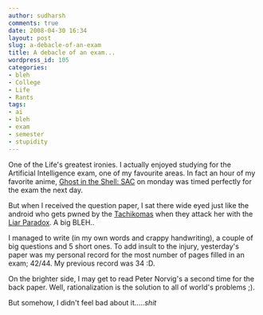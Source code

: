 ```yaml
---
author: sudharsh
comments: true
date: 2008-04-30 16:34
layout: post
slug: a-debacle-of-an-exam
title: A debacle of an exam...
wordpress_id: 105
categories:
- bleh
- College
- Life
- Rants
tags:
- ai
- bleh
- exam
- semester
- stupidity
---
```


One of the Life's greatest ironies. I actually enjoyed studying for the Artificial Intelligence exam, one of my favourite areas. In fact an hour of my favorite anime, [Ghost in the Shell: SAC](http://en.wikipedia.org/wiki/Ghost_in_the_shell) on monday was timed perfectly for the exam the next day.

But when I received the question paper, I sat there wide eyed just like the android who gets pwned by the [Tachikomas](http://en.wikipedia.org/wiki/Tachikomas) when they attack her with the [Liar Paradox](http://en.wikipedia.org/wiki/Liar_paradox). A big BLEH..

I managed to write (in my own words and crappy handwriting), a couple of big questions and 5 short ones. To add insult to the injury, yesterday's paper was my personal record for the most number of pages filled in an exam; 42/44. My previous record was 34 :D.

On the brighter side, I may get to read Peter Norvig's a second time for the back paper. Well, rationalization is the solution to all of world's problems ;).

But somehow, I didn't feel bad about it.....*shit*
